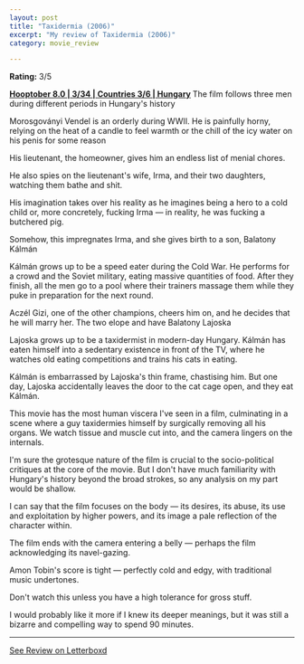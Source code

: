 ```yaml
---
layout: post
title: "Taxidermia (2006)"
excerpt: "My review of Taxidermia (2006)"
category: movie_review

---
```


**Rating:** 3/5

<b><a href="https://boxd.it/pOvfW/detail" title="Hooptober 8.0 | 3/34 | Countries 3/6 | Hungary">Hooptober 8.0 | 3/34 | Countries 3/6 | Hungary</a>
</b>
The film follows three men during different periods in Hungary's history

Morosgoványi Vendel is an orderly during WWII. He is painfully horny, relying on the heat of a candle to feel warmth or the chill of the icy water on his penis for some reason

His lieutenant, the homeowner, gives him an endless list of menial chores.

He also spies on the lieutenant's wife, Irma, and their two daughters, watching them bathe and shit.

His imagination takes over his reality as he imagines being a hero to a cold child or, more concretely, fucking Irma — in reality, he was fucking a butchered pig.

Somehow, this impregnates Irma, and she gives birth to a son, Balatony Kálmán

Kálmán grows up to be a speed eater during the Cold War. He performs for a crowd and the Soviet military, eating massive quantities of food. After they finish, all the men go to a pool where their trainers massage them while they puke in preparation for the next round.

Aczél Gizi, one of the other champions, cheers him on, and he decides that he will marry her. The two elope and have Balatony Lajoska

Lajoska grows up to be a taxidermist in modern-day Hungary. Kálmán has eaten himself into a sedentary existence in front of the TV, where he watches old eating competitions and trains his cats in eating.

Kálmán is embarrassed by Lajoska's thin frame, chastising him. But one day, Lajoska accidentally leaves the door to the cat cage open, and they eat Kálmán.

This movie has the most human viscera I've seen in a film, culminating in a scene where a guy taxidermies himself by surgically removing all his organs. We watch tissue and muscle cut into, and the camera lingers on the internals.

I'm sure the grotesque nature of the film is crucial to the socio-political critiques at the core of the movie. But I don't have much familiarity with Hungary's history beyond the broad strokes, so any analysis on my part would be shallow.

I can say that the film focuses on the body — its desires, its abuse, its use and exploitation by higher powers, and its image a pale reflection of the character within.

The film ends with the camera entering a belly — perhaps the film acknowledging its navel-gazing.

Amon Tobin's score is tight — perfectly cold and edgy, with traditional music undertones.

Don't watch this unless you have a high tolerance for gross stuff.

I would probably like it more if I knew its deeper meanings, but it was still a bizarre and compelling way to spend 90 minutes.

<hr>

[See Review on Letterboxd](https://boxd.it/5ufHNF)
